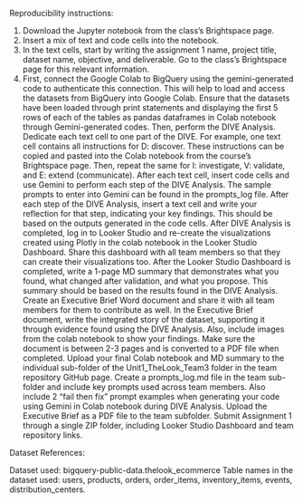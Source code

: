 Reproducibility instructions: 

1. Download the Jupyter notebook from the class’s Brightspace page. 
2. Insert a mix of text and code cells into the notebook. 
3. In the text cells, start by writing the assignment 1 name, project title, dataset name, objective, and deliverable. Go to the class’s Brightspace page for this relevant information. 
4. First, connect the Google Colab to BigQuery using the gemini-generated code to authenticate this connection. This will help to load and access the datasets from BigQuery into Google Colab. 
Ensure that the datasets have been loaded through print statements and displaying the first 5 rows of each of the tables as pandas dataframes in Colab notebook through Gemini-generated codes. 
Then, perform the DIVE Analysis. Dedicate each text cell to one part of the DIVE. For example, one text cell contains all instructions for D: discover. These instructions can be copied and pasted into the Colab notebook from the course’s Brightspace page. Then, repeat the same for I: investigate, V: validate, and E: extend (communicate). 
After each text cell, insert code cells and use Gemini to perform each step of the DIVE Analysis. The sample prompts to enter into Gemini can be found in the prompts_log file. 
After each step of the DIVE Analysis, insert a text cell and write your reflection for that step, indicating your key findings. This should be based on the outputs generated in the code cells. 
After DIVE Analysis is completed, log in to Looker Studio and re-create the visualizations created using Plotly in the colab notebook in the Looker Studio Dashboard. Share this dashboard with all team members so that they can create their visualizations too. 
After the Looker Studio Dashboard is completed, write a 1-page MD summary that demonstrates what you found, what changed after validation, and what you propose. This summary should be based on the results found in the DIVE Analysis. 
Create an Executive Brief Word document and share it with all team members for them to contribute as well. 
In the Executive Brief document, write the integrated story of the dataset, supporting it through evidence found using the DIVE Analysis. Also, include images from the colab notebook to show your findings. Make sure the document is between 2-3 pages and is converted to a PDF file when completed. 
Upload your final Colab notebook and MD summary to the individual sub-folder of the Unit1_TheLook_Team3 folder in the team repository GitHub page. 
Create a prompts_log.md file in the team sub-folder and include key prompts used across team members. Also include 2 “fail then fix” prompt examples when generating your code using Gemini in Colab notebook during DIVE Analysis. 
Upload the Executive Brief as a PDF file to the team subfolder. 
Submit Assignment 1 through a single ZIP folder, including Looker Studio Dashboard and team repository links. 

Dataset References: 

Dataset used: bigquery-public-data.thelook_ecommerce
Table names in the dataset used: users, products, orders, order_items, inventory_items, events, distribution_centers.  
